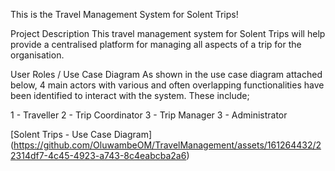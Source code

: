 This is the Travel Management System for Solent Trips!

Project Description
This travel management system for Solent Trips will help provide a centralised platform for managing all aspects of a trip for the organisation. 


User Roles / Use Case Diagram
As shown in the use case diagram attached below, 4 main actors with various and often overlapping functionalities have been identified to interact with the system. 
These include;

1 - Traveller
2 - Trip Coordinator
3 - Trip Manager
3 - Administrator

[Solent Trips - Use Case Diagram]
(https://github.com/OluwambeOM/TravelManagement/assets/161264432/22314df7-4c45-4923-a743-8c4eabcba2a6)
